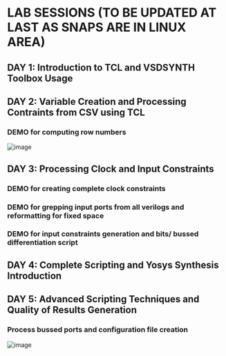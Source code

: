 # LAB SESSIONS (TO BE UPDATED AT LAST AS SNAPS ARE IN LINUX AREA)

## DAY 1: Introduction to TCL and VSDSYNTH Toolbox Usage


## DAY 2: Variable Creation and Processing Contraints from CSV using TCL
### DEMO for computing row numbers
![image](https://github.com/user-attachments/assets/e44f8b52-16e8-4b3f-a5d3-3590e66bc571)

## DAY 3: Processing Clock and Input Constraints
### DEMO for creating complete clock constraints

### DEMO for grepping input ports from all verilogs and reformatting for fixed space

### DEMO for input constraints generation and bits/ bussed differentiation script

## DAY 4: Complete Scripting and Yosys Synthesis Introduction

## DAY 5: Advanced Scripting Techniques and Quality of Results Generation
### Process bussed ports and configuration file creation
![image](https://github.com/user-attachments/assets/421bb310-55a2-4a20-8602-7642c5773bd2)
